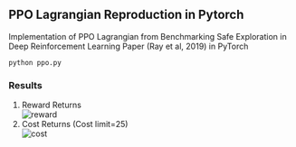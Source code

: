 ## PPO Lagrangian Reproduction in Pytorch 
<p>Implementation  of PPO Lagrangian from Benchmarking Safe Exploration in Deep Reinforcement Learning  Paper (Ray et al, 2019) in PyTorch </p>

`
python ppo.py
`


### Results

1. Reward Returns<br>
![reward](https://github.com/akjayant/PPO_Lagrangian_PyTorch/raw/main/results_pointgoal1/ppo_c.png)
2. Cost Returns (Cost limit=25)<br>
![cost](https://github.com/akjayant/PPO_Lagrangian_PyTorch/raw/main/results_pointgoal1/ppo_r.png)

